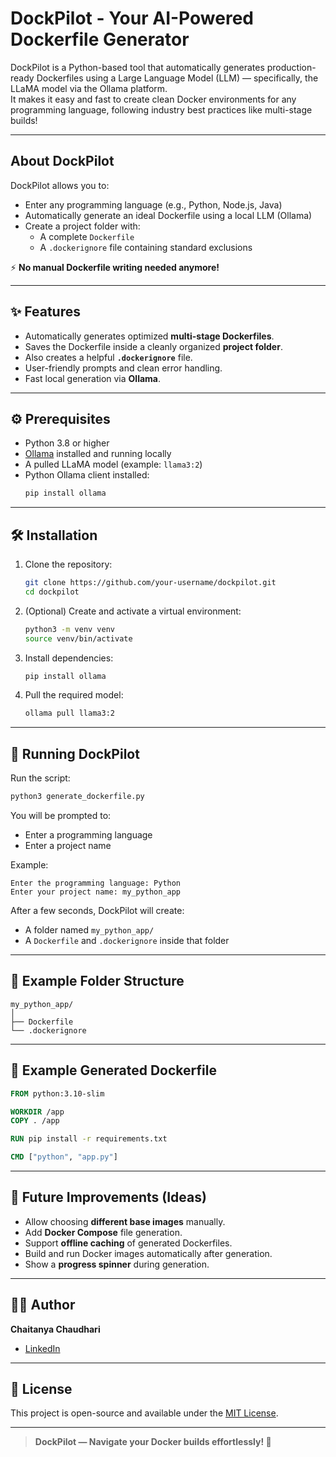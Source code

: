 # DockPilot - Your AI-Powered Dockerfile Generator

DockPilot is a Python-based tool that automatically generates production-ready Dockerfiles using a Large Language Model (LLM) — specifically, the LLaMA model via the Ollama platform.  
It makes it easy and fast to create clean Docker environments for any programming language, following industry best practices like multi-stage builds!

---

##  About DockPilot

DockPilot allows you to:

- Enter any programming language (e.g., Python, Node.js, Java)
- Automatically generate an ideal Dockerfile using a local LLM (Ollama)
- Create a project folder with:
  - A complete `Dockerfile`
  - A `.dockerignore` file containing standard exclusions

⚡ **No manual Dockerfile writing needed anymore!**

---

## ✨ Features

- Automatically generates optimized **multi-stage Dockerfiles**.
- Saves the Dockerfile inside a cleanly organized **project folder**.
- Also creates a helpful **`.dockerignore`** file.
- User-friendly prompts and clean error handling.
- Fast local generation via **Ollama**.

---

## ⚙️ Prerequisites

- Python 3.8 or higher
- [Ollama](https://ollama.com/) installed and running locally
- A pulled LLaMA model (example: `llama3:2`)
- Python Ollama client installed:
  ```bash
  pip install ollama
  ```

---

## 🛠 Installation

1. Clone the repository:
   ```bash
   git clone https://github.com/your-username/dockpilot.git
   cd dockpilot
   ```

2. (Optional) Create and activate a virtual environment:
   ```bash
   python3 -m venv venv
   source venv/bin/activate
   ```

3. Install dependencies:
   ```bash
   pip install ollama
   ```

4. Pull the required model:
   ```bash
   ollama pull llama3:2
   ```

---

## 🚀 Running DockPilot

Run the script:
```bash
python3 generate_dockerfile.py
```

You will be prompted to:
- Enter a programming language
- Enter a project name

Example:
```
Enter the programming language: Python
Enter your project name: my_python_app
```

After a few seconds, DockPilot will create:
- A folder named `my_python_app/`
- A `Dockerfile` and `.dockerignore` inside that folder

---

## 📂 Example Folder Structure

```
my_python_app/
│
├── Dockerfile
└── .dockerignore
```

---

## 🎯 Example Generated Dockerfile

```Dockerfile
FROM python:3.10-slim

WORKDIR /app
COPY . /app

RUN pip install -r requirements.txt

CMD ["python", "app.py"]
```

---

## 🚧 Future Improvements (Ideas)

- Allow choosing **different base images** manually.
- Add **Docker Compose** file generation.
- Support **offline caching** of generated Dockerfiles.
- Build and run Docker images automatically after generation.
- Show a **progress spinner** during generation.

---

## 🧑‍💻 Author

**Chaitanya Chaudhari**

- [LinkedIn](https://www.linkedin.com/in/chaudhari-chaitanya)

---

## 📄 License

This project is open-source and available under the [MIT License](LICENSE).

---

> **DockPilot — Navigate your Docker builds effortlessly! 🚢**

